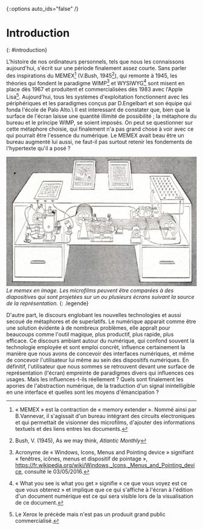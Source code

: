 {::options auto_ids="false" /}

Introduction
=
{: #introduction}

L'histoire de nos ordinateurs personnels, tels que nous les connaissons aujourd'hui, s'écrit sur une période finalement assez courte. Sans parler des inspirations du MEMEX[^memex] (V.Bush, 1945[^bush1945]), qui remonte à 1945, les théories qui fondent le paradigme WIMP[^wimp] et WYSIWYG[^wysiwyg] sont misent en place dès 1967 et produitent et commercialisées dès 1983 avec l'Apple Lisa[^xerox]. Aujourd'hui, tous les systèmes d'exploitation fonctionnent avec les périphériques et les paradigmes conçus par D.Engelbart et son équipe qui fonda l'école de Palo Alto.\\
Il est interessant de constater que, bien que la surface de l'écran laisse une quantité illimité de possibilité ; la métaphore du bureau et le principe WIMP, se soient imposés. On peut se questionner sur cette métaphore choisie, qui finalement n'a pas grand chose à voir avec ce qui pourrait être l'essence du numérique. Le MEMEX avait beau être un bureau augmenté lui aussi, ne faut-il pas surtout retenir les fondements de l'hypertexte qu'il a posé ?

![Le memex en image](./assets/img/memex_1945_as-you-may-think_life-magazine.jpg)
*Le memex en image. Les microfilms peuvent être comparées à des diapositives qui sont projetées sur un ou plusieurs écrans suivant la source de la représentation.*
{: .legende}

D'autre part, le discours englobant les nouvelles technologies et aussi secoué de métaphores et de superlatifs. Le numérique apparait comme être une solution évidente à de nombreux problèmes, elle appraît pour beaucoups comme l'outil magique, plus productif, plus rapide, plus efficace. Ce discours ambiant autour du numérique, qui confond souvent la technologie employée et sont emploi concrèt, influence certainement la manière que nous avons de concevoir des interfaces numériques, et même de concevoir l'utilisateur lui même au sein des dispositifs numériques.
En définitif, l'utilisateur que nous sommes se retrouvent devant une surface de représentation (l'écran) empreinte de paradigmes divers qui influences ces usages. Mais les influences-t-ils réellement ? Quels sont finalement les apories de l'abstraction numérique, de la traduction d'un signal inintelligible en une interface et quelles sont les moyens d'émancipation ?

[^bush1945]: Bush, V. (1945), As we may think, *Atlantic Monthly*

[^wimp]: Acronyme de « Windows, Icons, Menus and Pointing device » signifiant « fenêtres, icônes, menus et dispositif de pointage », https://fr.wikipedia.org/wiki/Windows,_Icons,_Menus_and_Pointing_device, consulté le 03/05/2016.

[^xerox]: Le Xerox le précède mais n'est pas un produuit grand public commercialisé.

[^wysiwyg]: « What you see is what you get » signifie « ce que vous voyez est ce que vous obtenez » et implique que ce qui s'affiche à l'écran à l'édition d'un document numérique est ce qui sera visible lors de la visualisation de ce document.

[^memex]: « MEMEX » est la contraction de « memory extender ». Nommé ainsi par B.Vannevar, il s'agissait d'un bureau intégrant des circuits electroniques et qui permettait de visionner des microfilms, d'ajouter des informations textuels et des liens entres les documents.